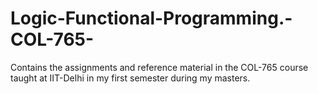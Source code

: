 # Logic-Functional-Programming.-COL-765-
Contains the assignments and reference material in the COL-765 course taught at IIT-Delhi in my first semester during my masters. 
